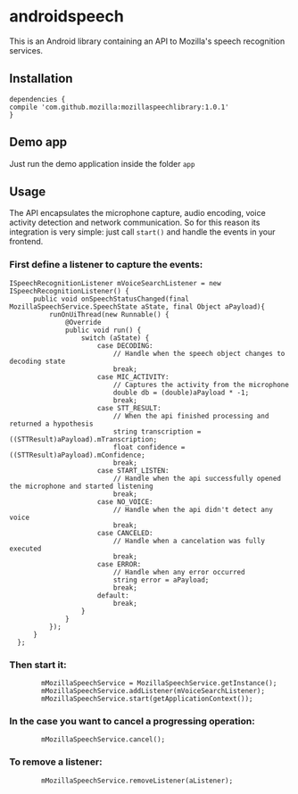 # androidspeech

This is an Android library containing an API to Mozilla's speech recognition services. 


## Installation
```
dependencies { 
compile 'com.github.mozilla:mozillaspeechlibrary:1.0.1'
}
```

## Demo app
Just run the demo application inside the folder `app`

## Usage
The API encapsulates the microphone capture, audio encoding, voice activity detection and network 
communication. So for this reason its integration is very simple: just call `start()` and handle the events in your frontend.

### First define a listener to capture the events:
```
ISpeechRecognitionListener mVoiceSearchListener = new ISpeechRecognitionListener() {
      public void onSpeechStatusChanged(final MozillaSpeechService.SpeechState aState, final Object aPayload){
          runOnUiThread(new Runnable() {
              @Override
              public void run() {
                  switch (aState) {
                      case DECODING:
                          // Handle when the speech object changes to decoding state
                          break;
                      case MIC_ACTIVITY:
                          // Captures the activity from the microphone
                          double db = (double)aPayload * -1;
                          break;
                      case STT_RESULT:
                          // When the api finished processing and returned a hypothesis 
                          string transcription = ((STTResult)aPayload).mTranscription;
                          float confidence = ((STTResult)aPayload).mConfidence;
                          break;
                      case START_LISTEN:
                          // Handle when the api successfully opened the microphone and started listening
                          break;
                      case NO_VOICE:
                          // Handle when the api didn't detect any voice
                          break;
                      case CANCELED:
                          // Handle when a cancelation was fully executed
                          break;
                      case ERROR:
                          // Handle when any error occurred
                          string error = aPayload;
                          break;
                      default:
                          break;
                  }
              }
          });
      }
  };
```

### Then start it:
```
        mMozillaSpeechService = MozillaSpeechService.getInstance();
        mMozillaSpeechService.addListener(mVoiceSearchListener);
        mMozillaSpeechService.start(getApplicationContext());
```

### In the case you want to cancel a progressing operation:
```
        mMozillaSpeechService.cancel();
```

### To remove a listener:
```
        mMozillaSpeechService.removeListener(aListener);
```
